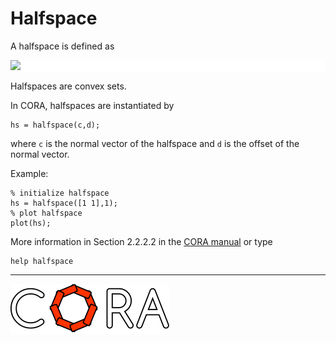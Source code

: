 # Halfspace

A halfspace is defined as

<p style="background-color: white;">
<img src="https://latex.codecogs.com/svg.image?%5Cmathcal%7BHS%7D:=%5C%7Bx%5Cin%5Cmathbb%7BR%7D%5En%5C,%7C%5C,c%5E%5Ctop%20x%5Cleq%20d%5C%7D,%5Cquad%20c%5Cin%5Cmathbb%7BR%7D%5En,d%5Cin%5Cmathbb%7BR%7D."/>
</p>

<!--
for editor.codecogs.com: 
\mathcal{HS} := \{ x \in \mathbb{R}^n \, | \, c^\top x \leq d \}, \quad c \in \mathbb{R}^n, d \in \mathbb{R} .
-->

Halfspaces are convex sets.

In CORA, halfspaces are instantiated by

    hs = halfspace(c,d);

where ``c`` is the normal vector of the halfspace and ``d`` is the offset of the normal vector.

Example:

    % initialize halfspace
    hs = halfspace([1 1],1);
    % plot halfspace
    plot(hs);

More information in Section 2.2.2.2 in the <a target='_blank' href="https://tumcps.github.io/CORA/manual">CORA manual</a> or type

    help halfspace

<hr style="height: 1px;">

<img src="../../app/images/coraLogo_readme.svg"/>